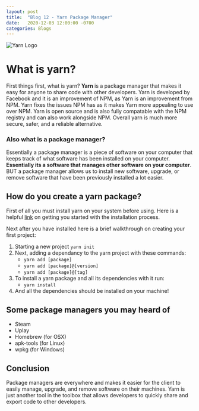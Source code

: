 ```yaml
---
layout: post
title:  "Blog 12 - Yarn Package Manager"
date:   2020-12-03 12:00:00 -0700
categories: Blogs
---
```

![Yarn Logo](/cit480-blog/assets/blog12-yarn.jpg)
# What is yarn?
First things first, what is yarn? **Yarn** is a package manager that makes it easy for anyone to share code with other developers. Yarn is developed by Facebook and it is an improvement of NPM, as Yarn is an improvement from NPM. Yarn fixes the issues NPM has as it makes Yarn more appealing to use over NPM. Yarn is open source and is also fully compatable with the NPM registry and can also work alongside NPM. Overall yarn is much more secure, safer, and a reliable alternative.

### Also what is a package manager?
Essentially a package manager is a piece of software on your computer that keeps track of what software has been installed on your computer. **Essentially its a software that manages other software on your computer**. BUT a package manager allows us to install new software, upgrade, or remove software that have been previously installed a lot easier.

## How do you create a yarn package?
First of all you must install yarn on your system before using. Here is a helpful [link](https://classic.yarnpkg.com/en/docs/install#debian-stable) on getting you started with the installation process.

Next after you have installed here is a brief walkthrough on creating your first project:
1. Starting a new project `yarn init`
2. Next, adding a dependancy to the yarn project with these commands:
    - `yarn add [package]`
    - `yarn add [package]@[version]`
    - `yarn add [package]@[tag]`
3. To install a yarn package and all its dependencies with it run:
    - `yarn install`
4. And all the dependencies should be installed on your machine!

## Some package managers you may heard of
- Steam
- Uplay
- Homebrew (for OSX)
- apk-tools (for Linux)
- wpkg (for Windows)

## Conclusion
Package managers are everywhere and makes it easier for the client to easily manage, upgrade, and remove software on their machines. Yarn is just another tool in the toolbox that allows developers to quickly share and export code to other developers.